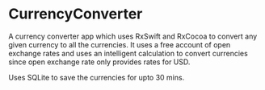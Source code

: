 # CurrencyConverter
A currency converter app which uses RxSwift and RxCocoa to convert any given currency to all the currencies. It uses a free account of open exchange rates and uses an intelligent calculation to convert currencies since open exchange rate only provides rates for USD.

Uses SQLite to save the currencies for upto 30 mins.
